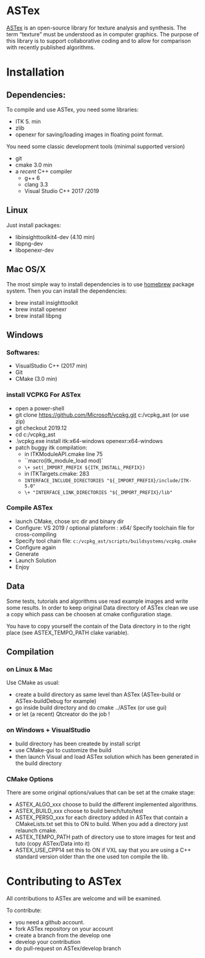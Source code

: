 # ASTex

[ASTex](https://astex-icube.github.io/) is an open-source library for texture analysis and synthesis.
The term “texture” must be understood as in computer graphics.
The purpose of this library is to support collaborative coding and to allow for comparison with recently published algorithms. 

# Installation

## Dependencies:
To compile and use ASTex, you need some libraries:
- ITK 5. min 
- zlib
- openexr for saving/loading images in floating point format.

You need some classic development tools (minimal supported version)
- git
- cmake 3.0 min
- a _recent_ C++ compiler 
	- g++ 6 
	- clang 3.3
	- Visual Studio C++ 2017 /2019

## Linux
Just install packages:
- libinsighttoolkit4-dev (4.10 min)
- libpng-dev
- libopenexr-dev 

## Mac OS/X
The most simple way to install dependencies is to use [homebrew](https://brew.sh/) package system.
Then you can install the dependencies:
- brew install insighttoolkit
- brew install openexr
- brew install libpng

## Windows

### Softwares:

- VisualStudio C++ (2017 min)
- Git
- CMake (3.0 min)

### install VCPKG For ASTex
- open a power-shell
- git clone https://github.com/Microsoft/vcpkg.git c:/vcpkg_ast (or use zip)
- git checkout 2019.12
- cd c:/vcpkg_ast
- .\vcpkg.exe install itk:x64-windows openexr:x64-windows
- patch buggy itk compilation: 
	- in ITKModuleAPI.cmake line 75
	- ``macro(itk_module_load mod)`
	- `\+ set(_IMPORT_PREFIX ${ITK_INSTALL_PREFIX}) `
	- in ITKTargets.cmake: 283
	- `INTERFACE_INCLUDE_DIRECTORIES "${_IMPORT_PREFIX}/include/ITK-5.0"`
	- `\+ "INTERFACE_LINK_DIRECTORIES "${_IMPORT_PREFIX}/lib" `

### Compile ASTex
- launch CMake, chose src dir and binary dir
- Configure: VS 2019 / optional plateform : x64/ Specify toolchain file for cross-compiling
- Specify tool chain file:  `c:/vcpkg_ast/scripts/buildsystems/vcpkg.cmake`
- Configure again
- Generate
- Launch Solution 
- Enjoy

## Data
Some tests, tutorials and algorithms use read example images and write some results.
In order to keep original Data directory of ASTex clean we use a copy which pass can be choosen 
at cmake configuration stage.

You have to copy yourself the contain of the Data directory in to the right place (see ASTEX\_TEMPO\_PATH clake variable).

## Compilation

### on Linux & Mac
Use CMake as usual:
* create a build directory as same level than ASTex (ASTex-build or ASTex-buildDebug for example)
* go inside build directory and do cmake ../ASTex (or use gui)
* or let (a recent) Qtcreator do the job !

### on Windows + VisualStudio

* build directory has been createde by install script
* use CMake-gui to customize the build
* then launch Visual and load ASTex solution which has been generated in the build directory

### CMake Options
There are some original options/values that can be set at the cmake stage:

* ASTEX\_ALGO\_xxx choose to build the different implemented algorithms.
* ASTEX\_BUILD\_xxx choose to build bench/tuto/test
* ASTEX\_PERSO\_xxx for each directory added in ASTex that contain a CMakeLists.txt set this to ON to build. When you add a directory just relaunch cmake.
* ASTEX\_TEMPO\_PATH path of directory use to store images for test and tuto (copy ASTex/Data into it)
* ASTEX\_USE\_CPP14 set this to ON if VXL say that you are using a C++ standard version older than the one used ton compile the lib.

# Contributing to ASTex

All contributions to ASTex are welcome and will be examined.

To contribute:
* you need a github account.
* fork ASTex repository on your account
* create a branch from the develop one
* develop your contribution 
* do pull-request on ASTex/develop branch
